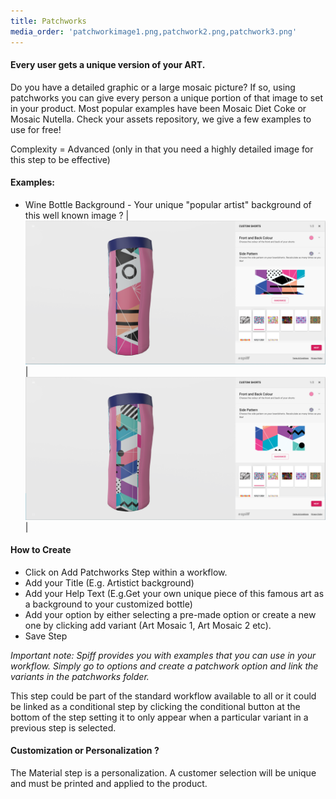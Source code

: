 ```yaml
---
title: Patchworks
media_order: 'patchworkimage1.png,patchwork2.png,patchwork3.png'
---
```


#### Every user gets a unique version of your ART.   
Do you have a detailed graphic or a large mosaic picture? If so, using patchworks you can give every person a unique portion of that image to set in your product. Most popular examples have been Mosaic Diet Coke or Mosaic Nutella. Check your assets repository, we give a few examples to use for free!

Complexity = Advanced (only in that you need a highly detailed image for this step to be effective) 

#### Examples: 
- Wine Bottle Background - Your unique "popular artist" background of this well known image ?
|![](patchwork2.png)|![](patchwork3.png)|

#### How to Create
- Click on Add Patchworks Step within a workflow. 
- Add your Title (E.g. Artistict background)
- Add your Help Text (E.g.Get your own unique piece of this famous art as a background to your customized bottle)
- Add your option by either selecting a pre-made option or create a new one by clicking add variant (Art Mosaic 1, Art Mosaic 2 etc).
- Save Step

_Important note: Spiff provides you with examples that you can use in your workflow. Simply go to options and create a patchwork option and link the variants in the patchworks folder._

This step could be part of the standard workflow available to all or it could be linked as a conditional step by clicking the conditional button at the bottom of the step setting it to only appear when a particular variant in a previous step is selected. 

#### Customization or Personalization ?
The Material step is a personalization. A customer selection will be unique and must be printed and applied to the product.